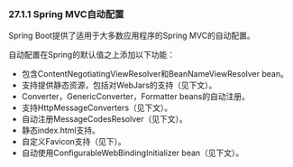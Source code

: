 ### 27.1.1 Spring MVC自动配置

Spring Boot提供了适用于大多数应用程序的Spring MVC的自动配置。

自动配置在Spring的默认值之上添加以下功能：

* 包含ContentNegotiatingViewResolver和BeanNameViewResolver bean。
* 支持提供静态资源，包括对WebJars的支持（见下文）。
* Converter，GenericConverter，Formatter beans的自动注册。
* 支持HttpMessageConverters（见下文）。
* 自动注册MessageCodesResolver（见下文）。
* 静态index.html支持。
* 自定义Favicon支持（见下）。
* 自动使用ConfigurableWebBindingInitializer bean（见下文）。





